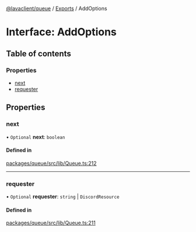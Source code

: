 [@lavaclient/queue](../README.md) / [Exports](../modules.md) / AddOptions

# Interface: AddOptions

## Table of contents

### Properties

- [next](AddOptions.md#next)
- [requester](AddOptions.md#requester)

## Properties

### next

• `Optional` **next**: `boolean`

#### Defined in

[packages/queue/src/lib/Queue.ts:212](https://github.com/lavaclient/plugins/blob/072af81/packages/queue/src/lib/Queue.ts#L212)

___

### requester

• `Optional` **requester**: `string` \| `DiscordResource`

#### Defined in

[packages/queue/src/lib/Queue.ts:211](https://github.com/lavaclient/plugins/blob/072af81/packages/queue/src/lib/Queue.ts#L211)
